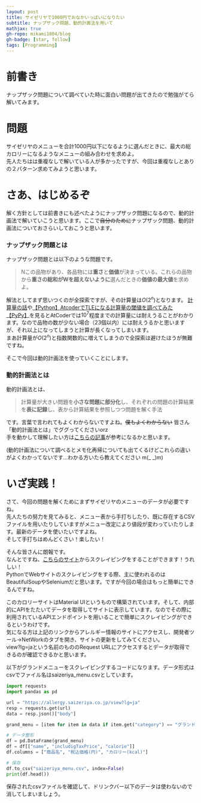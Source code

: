 ```yaml
---
layout: post
title: サイゼリヤで1000円でおなかいっぱいになりたい
subtitle: ナップザック問題、動的計画法を用いて
mathjax: true
gh-repo: mikami1004/blog
gh-badge: [star, follow]
tags: [Programming]
---
```


# 前書き
ナップザック問題について調べていた時に面白い問題が出てきたので勉強がてら解いてみます。

# 問題
サイゼリヤのメニューを合計1000円以下になるように選んだときに、最大の総カロリーになるようなメニューの組み合わせを求めよ。<br>
先人たちはは重複なしで解いている人が多かったですが、今回は重複なしとありの２パターン求めてみようと思います。

# さあ、はじめるぞ
解く方針としては前書きにも述べたようにナップザック問題になるので、動的計画法で解いていこうと思います。ここで~~自分のために~~ナップザック問題、動的計画法についておさらいしておこうと思います。

### ナップザック問題とは
ナップザック問題とは以下のような問題です。<br>
> Nこの品物があり、各品物には**重さ**と**価値**が決まっている。これらの品物から**重さの総和がWを超えないように**選んだときの**価値の最大値**を求めよ。

解法としてまず思いつくのが全探索ですが、その計算量は$O(2^n)$となります。
[計算量の話](https://cppx.hatenablog.com/entry/2017/08/06/104144)や[【Python】AtcoderでTLEになる計算量の閾値を調べてみた 【PyPy】](https://rit-inc.hatenablog.com/entry/2021/12/13/180125)を見るとAtCoderでは$10^7$程度までの計算量には耐えうることがわかります。なので品物の数が少ない場合（23個以内）には耐えうるかと思いますが、それ以上になってしまうと計算が長くなってしまいます。<br>
まあ計算量が$O(2^n)$と指数関数的に増えてしまうので全探索は避けたほうが無難ですね。

そこで今回は動的計画法を使っていくことにします。

### 動的計画法とは
動的計画法とは、<br>
> 計算量が大きい問題を**小さな問題に部分化**し、それぞれの問題の計算結果を**表に記録**し、表から計算結果を参照しつつ問題を解く手法

です。言葉で言われてもよくわからないですよね。~~僕もよくわからない~~
皆さん「動的計画法とは」でググってくださいorz<br>
手を動かして理解したい方は[こちらの記事](https://qiita.com/drken/items/dc53c683d6de8aeacf5a)が参考になるかと思います。

(動的計画法について調べるとメモ化再帰についても出てくるけどこれらの違いがよくわかってないです...わかる方いたら教えてください m(_ _)m)

# いざ実践！
さて、今回の問題を解くためにまずサイゼリヤのメニューのデータが必要ですね。<br>
先人たちの努力を見てみると、メニュー表から手打ちしたり、既に存在するCSVファイルを用いたりしていますがメニュー改定により値段が変わっていたりします。最新のデータを使いたいですよね。<br>
そして手打ちはめんどくさい！楽したい！

そんな皆さんに朗報です。<br>
なんとですね、[こちらのサイト](https://allergy.saizeriya.co.jp/allergy)からスクレイピングをすることができます！うれしい！<br>
PythonでWebサイトのスクレイピングをする際、主に使われるのはBeautifulSoupやSeleniumだと思います。ですが今回の場合はもっと簡単にできるんですね。

このカロリーサイトはMaterial UIというもので構築されています。そして、内部的にAPIをたたいてデータを取得してサイトに表示しています。なのでその際に利用されているAPIエンドポイントを用いることで簡単にスクレイピングができるというわけです。<br>
気になる方は上記のリンクからアレルギー情報のサイトにアクセスし、開発者ツール->NetWorkのタブを開き、サイトの更新をしてみてください。<br>
view?lg=jaという名前のもののRequest URLにアクセスするとデータが取得できるのが確認できるかと思います。

以下がグランドメニューをスクレイピングするコードになります。データ形式はcsvでファイル名はsaizeriya_menu.csvとしています。
``` py
import requests
import pandas as pd

url = "https://allergy.saizeriya.co.jp/view?lg=ja"
resp = requests.get(url)
data = resp.json()["body"]

grand_menu = [item for item in data if item.get("category") == "グランド"]

# データ整形
df = pd.DataFrame(grand_menu)
df = df[["name", "includigTaxPrice", "calorie"]]
df.columns = ["商品名", "税込価格(円)", "カロリー(kcal)"]

# 保存
df.to_csv("saizeriya_menu.csv", index=False)
print(df.head())
```

保存されたcsvファイルを確認して、ドリンクバー以下のデータは使わないので消してしまいましょう。